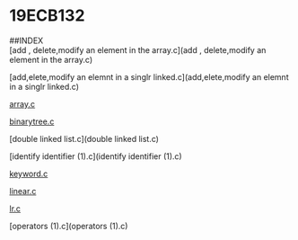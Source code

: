 # 19ECB132

##INDEX  
[add , delete,modify an element in the array.c](add , delete,modify an element in the array.c)

[add,elete,modify an elemnt in a singlr linked.c](add,elete,modify an elemnt in a singlr linked.c) 

[array.c](array.c)   

[binarytree.c](binarytree.c)  

[double linked list.c](double linked list.c) 

[identify identifier (1).c](identify identifier (1).c)   

[keyword.c](keyword.c)   

[linear.c](linear.c)     

[lr.c](lr.c)     

[operators (1).c](operators (1).c)
